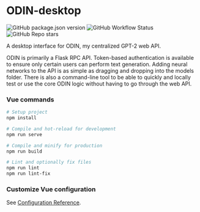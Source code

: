 # ODIN-desktop
![GitHub package.json version](https://img.shields.io/github/package-json/v/NeonWizard/ODIN-Desktop)
![GitHub Workflow Status](https://img.shields.io/github/workflow/status/NeonWizard/ODIN-Desktop/Unit%20Testing)
![GitHub Repo stars](https://img.shields.io/github/stars/neonwizard/odin?style=social)

A desktop interface for ODIN, my centralized GPT-2 web API.

ODIN is primarily a Flask RPC API. Token-based authentication is available to ensure only certain users can perform text generation. Adding neural networks to the API is as simple as dragging and dropping into the models folder. There is also a command-line tool to be able to quickly and locally test or use the core ODIN logic without having to go through the web API.

### Vue commands
```bash
# Setup project
npm install

# Compile and hot-reload for development
npm run serve

# Compile and minify for production
npm run build

# Lint and optionally fix files
npm run lint
npm run lint-fix
```

### Customize Vue configuration
See [Configuration Reference](https://cli.vuejs.org/config/).
